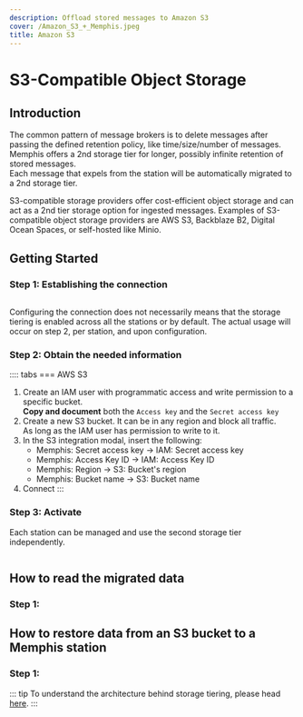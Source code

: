 ```yaml
---
description: Offload stored messages to Amazon S3
cover: /Amazon_S3_+_Memphis.jpeg
title: Amazon S3
---
```

# S3-Compatible Object Storage

<Subtitle></Subtitle>

## Introduction

The common pattern of message brokers is to delete messages after passing the defined retention policy, like time/size/number of messages.\
Memphis offers a 2nd storage tier for longer, possibly infinite retention of stored messages.\
Each message that expels from the station will be automatically migrated to a 2nd storage tier.

S3-compatible storage providers offer cost-efficient object storage and can act as a 2nd tier storage option for ingested messages. Examples of S3-compatible object storage providers are AWS S3, Backblaze B2, Digital Ocean Spaces, or self-hosted like Minio.

## Getting Started

### Step 1: Establishing the connection

<figure><img src="/assets/Screenshot_2023-07-13_at_22.13.47.png" alt=""><figcaption></figcaption></figure>

Configuring the connection does not necessarily means that the storage tiering is enabled across all the stations or by default. The actual usage will occur on step 2, per station, and upon configuration.

### Step 2: Obtain the needed information

:::: tabs
=== AWS S3
1. Create an IAM user with programmatic access and write permission to a specific bucket.\
   **Copy and document** both the `Access key` and the `Secret access key`
2. Create a new S3 bucket. It can be in any region and block all traffic. \
   As long as the IAM user has permission to write to it.
3. In the S3 integration modal, insert the following:
   * Memphis: Secret access key -> IAM: Secret access key
   * Memphis: Access Key ID -> IAM: Access Key ID
   * Memphis: Region -> S3: Bucket's region
   * Memphis: Bucket name -> S3: Bucket name
4. Connect
:::

### Step 3: Activate

Each station can be managed and use the second storage tier independently.

<figure><img src="/assets/Screen_Shot_2023-02-20_at_16.48.26.png" alt=""><figcaption></figcaption></figure>

## How to read the migrated data

### Step 1:

## How to restore data from an S3 bucket to a Memphis station

### Step 1:

::: tip
To understand the architecture behind storage tiering, please head [here](../../memphis/concepts/storage-and-redundancy).
:::
